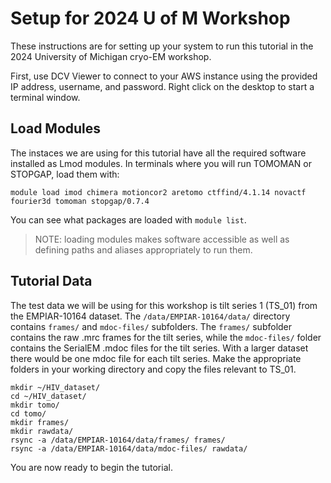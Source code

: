 # Setup for 2024 U of M Workshop

These instructions are for setting up your system to run this tutorial in the 2024 University of Michigan cryo-EM workshop.

First, use DCV Viewer to connect to your AWS instance using the provided IP address, username, and password.
Right click on the desktop to start a terminal window.

## Load Modules

The instaces we are using for this tutorial have all the required software installed as Lmod modules.
In terminals where you will run TOMOMAN or STOPGAP, load them with:

    module load imod chimera motioncor2 aretomo ctffind/4.1.14 novactf fourier3d tomoman stopgap/0.7.4

You can see what packages are loaded with `module list`.

> NOTE: loading modules makes software accessible as well as defining paths and aliases appropriately to run them.

## Tutorial Data

The test data we will be using for this workshop is tilt series 1 (TS_01) from the EMPIAR-10164 dataset.
The `/data/EMPIAR-10164/data/` directory contains `frames/` and `mdoc-files/` subfolders.
The `frames/` subfolder contains the raw .mrc frames for the tilt series, while the `mdoc-files/` folder contains the SerialEM .mdoc files for the tilt series.
With a larger dataset there would be one mdoc file for each tilt series.
Make the appropriate folders in your working directory and copy the files relevant to TS_01.

    mkdir ~/HIV_dataset/
    cd ~/HIV_dataset/
    mkdir tomo/
    cd tomo/
    mkdir frames/
    mkdir rawdata/
    rsync -a /data/EMPIAR-10164/data/frames/ frames/
    rsync -a /data/EMPIAR-10164/data/mdoc-files/ rawdata/

You are now ready to begin the tutorial.
